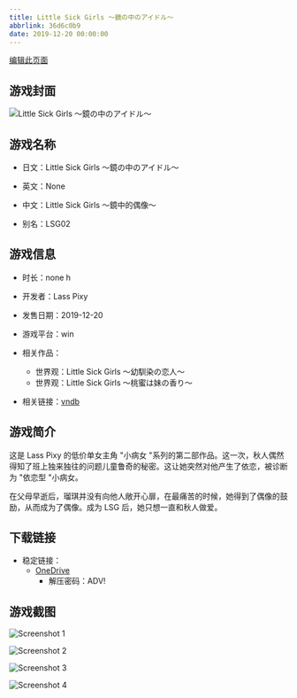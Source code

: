 ```yaml
---
title: Little Sick Girls ～鏡の中のアイドル～
abbrlink: 36d6c0b9
date: 2019-12-20 00:00:00
---
```

[编辑此页面](https://github.com/ACG-3/ADV3-source/blob/main/source/_posts/games/Little%20Sick%20Girls%20%EF%BD%9E%E9%8F%A1%E3%81%AE%E4%B8%AD%E3%81%AE%E3%82%A2%E3%82%A4%E3%83%89%E3%83%AB%EF%BD%9E.md)

## 游戏封面

![Little Sick Girls ～鏡の中のアイドル～](https://pan.timero.xyz/onedrive/img_lib_001/Little%20Sick%20Girls%20%EF%BD%9E%E9%8F%A1%E3%81%AE%E4%B8%AD%E3%81%AE%E3%82%A2%E3%82%A4%E3%83%89%E3%83%AB%EF%BD%9E_cover.avif)


## 游戏名称

- 日文：Little Sick Girls ～鏡の中のアイドル～
- 英文：None
- 中文：Little Sick Girls ～鏡中的偶像～

- 别名：LSG02


## 游戏信息

- 时长：none h
- 开发者：Lass Pixy
- 发售日期：2019-12-20
- 游戏平台：win
- 相关作品：
   - 世界观：Little Sick Girls ～幼馴染の恋人～
   - 世界观：Little Sick Girls ～桃蜜は妹の香り～

- 相关链接：[vndb](https://vndb.org/v26791)


## 游戏简介

这是 Lass Pixy 的低价单女主角 "小病女 "系列的第二部作品。这一次，秋人偶然得知了班上独来独往的问题儿童鲁奇的秘密。这让她突然对他产生了依恋，被诊断为 "依恋型 "小病女。

在父母早逝后，瑠琪并没有向他人敞开心扉，在最痛苦的时候，她得到了偶像的鼓励，从而成为了偶像。成为 LSG 后，她只想一直和秋人做爱。




## 下载链接

- 稳定链接：
    - [OneDrive](https://pan.timero.xyz/onedrive/adv_lib_001/Little%20Sick%20Girls%20%EF%BD%9E%E9%8F%A1%E3%81%AE%E4%B8%AD%E3%81%AE%E3%82%A2%E3%82%A4%E3%83%89%E3%83%AB%EF%BD%9E)
        - 解压密码：ADV!



## 游戏截图


![Screenshot 1](https://pan.timero.xyz/onedrive/img_lib_001/Little%20Sick%20Girls%20%EF%BD%9E%E9%8F%A1%E3%81%AE%E4%B8%AD%E3%81%AE%E3%82%A2%E3%82%A4%E3%83%89%E3%83%AB%EF%BD%9E_Screenshot_1.avif)

![Screenshot 2](https://pan.timero.xyz/onedrive/img_lib_001/Little%20Sick%20Girls%20%EF%BD%9E%E9%8F%A1%E3%81%AE%E4%B8%AD%E3%81%AE%E3%82%A2%E3%82%A4%E3%83%89%E3%83%AB%EF%BD%9E_Screenshot_2.avif)

![Screenshot 3](https://pan.timero.xyz/onedrive/img_lib_001/Little%20Sick%20Girls%20%EF%BD%9E%E9%8F%A1%E3%81%AE%E4%B8%AD%E3%81%AE%E3%82%A2%E3%82%A4%E3%83%89%E3%83%AB%EF%BD%9E_Screenshot_3.avif)

![Screenshot 4](https://pan.timero.xyz/onedrive/img_lib_001/Little%20Sick%20Girls%20%EF%BD%9E%E9%8F%A1%E3%81%AE%E4%B8%AD%E3%81%AE%E3%82%A2%E3%82%A4%E3%83%89%E3%83%AB%EF%BD%9E_Screenshot_4.avif)

